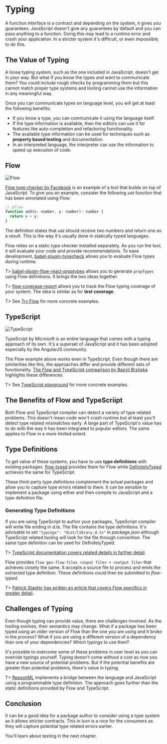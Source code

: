 # Typing

A function interface is a contract and depending on the system, it gives you guarantees. JavaScript doesn't give any guarantees by default and you can pass anything to a function. Doing this may lead to a runtime error and crash your application. In a stricter system it's difficult, or even impossible, to do this.

## The Value of Typing

A loose typing system, such as the one included in JavaScript, doesn't get in your way. But what if you know the types and want to communicate them? You could include rough checks by programming them but this cannot match proper type systems and tooling cannot use the information in any meaningful way.

Once you can communicate types on language level, you will get at least the following benefits:

* If you know a type, you can communicate it using the language itself.
* If the type information is available, then the editors can use it for features like auto-completion and refactoring functionality.
* The available type information can be used for techniques such as **property based testing** and documentation.
* In an interpreted language, the interpreter can use the information to speed up execution of code.

## Flow

![Flow](images/flow.png)

[Flow type checker by Facebook](https://flow.org/) is an example of a tool that builds on top of JavaScript. To give you an example, consider the following `add` function that has been annotated using Flow:

<!-- textlint-disable -->

<!-- skip-example -->

```javascript
// @flow
function add(x: number, y: number): number {
  return x + y;
}
```

<!-- textlint-enable -->

The definition states that `add` should receive two numbers and return one as a result. This is the way it's usually done in statically typed languages.

Flow relies on a static type checker installed separately. As you run the tool, it will evaluate your code and provide recommendations. To ease development, [babel-plugin-typecheck](https://www.npmjs.com/package/babel-plugin-typecheck) allows you to evaluate Flow types during runtime.

T> [babel-plugin-flow-react-proptypes](https://www.npmjs.com/package/babel-plugin-flow-react-proptypes) allows you to generate `propTypes` using Flow definitions. It brings the two ideas together.

T> [flow-coverage-report](https://www.npmjs.com/package/flow-coverage-report) allows you to track the Flow typing coverage of your system. The idea is similar as for **test coverage**.

T> See [Try Flow](https://tryflow.org/) for more concrete examples.

## TypeScript

![TypeScript](images/typescript.png)

TypeScript by Microsoft is an entire language that comes with a typing approach of its own. It's a superset of JavaScript and it has been adopted especially by the AngularJS community.

The Flow example above works even in TypeScript. Even though there are similarities like this, the approaches differ and provide different sets of functionality. [The Flow and TypeScript comparison by Bazyli Brzóska](https://github.com/niieani/typescript-vs-flowtype) highlights these differences.

T> See [TypeScript playground](https://www.typescriptlang.org/play/index.html) for more concrete examples.

## The Benefits of Flow and TypeScriipt

Both Flow and TypeScript compiler can detect a variety of type related problems. This doesn't mean code won't crash runtime but at least you'll detect type related mismatches early. A large part of TypeScript's value has to do with the way it has been integrated to popular editors. The same applies to Flow in a more limited extent.

## Type Definitions

To get value of these systems, you have to use **type definitions** with existing packages. [flow-typed](https://github.com/flowtype/flow-typed) provides them for Flow while [DefinitelyTyped](http://definitelytyped.org/) achieves the same for TypeScript.

These third-party type definitions complement the actual packages and allow you to capture type errors related to them. It can be sensible to implement a package using either and then compile to JavaScript and a type definition file.

### Generating Type Definitions

If you are using TypeScript to author your packages, TypeScript compiler will write file ending in _d.ts_. The file contains the type definitions. It's advisable to set `"typings": "dist/library.d.ts"` in _package.json_ although TypeScript related tooling will look for the file through convention. The same type definition can be used for DefinitelyTyped.

T> [TypeScript documentation covers related details in further detail](https://www.typescriptlang.org/docs/handbook/declaration-files/publishing.html).

Flow provides `flow gen-flow-files <input file> > <output file>` that achieves closely the same. It accepts a source file to process and emits the extracted type definition. These definitions could then be submitted to _flow-typed_.

T> [Patrick Stapfer has written an article that covers Flow specifics in greater detail](https://medium.com/netscape/shipping-flowtype-definitions-in-npm-packages-c987917efb65).

## Challenges of Typing

Even though typing can provide value, there are challenges involved. As the tooling evolves, their semantics may change. What if a package has been typed using an older version of Flow than the one you are using and it broke in the process? What if you are using a different version of a dependency than one of your dependencies? Which typings to use then?

It's possible to overcome some of these problems in user level as you can override typings yourself. Typing doesn't come without a cost as now you have a new source of potential problems. But if the potential benefits are greater than potential problems, there's value in typing.

T> [ReasonML](https://reasonml.github.io/) implements a bridge between the language and JavaScript using a programmable type definition. The approach goes further than the static definitions provided by Flow and TypeScript.

## Conclusion

It can be a good idea for a package author to consider using a type system as it allows stricter contracts. This in turn is a nice for the consumers as they will capture potential type related errors earlier.

You'll learn about testing in the next chapter.
